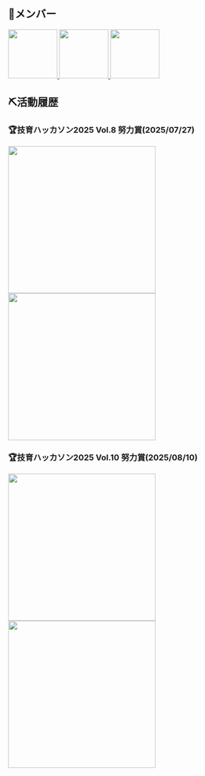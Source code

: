 ## 👥メンバー
<a href="https://github.com/nka21" rel="noopener noreferrer" target="_blank">
  <img width=100 src="https://github.com/nka21.png">
</a>
<a href="https://github.com/miyakoshi-3854" rel="noopener noreferrer" target="_blank">
  <img width=100 src="https://github.com/miyakoshi-3854.png">
</a>
<a href="https://github.com/ika-2-2" rel="noopener noreferrer" target="_blank">
  <img width=100 src="https://github.com/ika-2-2.png">
</a>

## ⛏️活動履歴
### 🏆技育ハッカソン2025 Vol.8 努力賞(2025/07/27)
<a href="https://x.com/geek_pjt/status/1949403645235310686" rel="noopener noreferrer" target="_blank">
  <img width=300 src="https://pbs.twimg.com/media/Gw2r6lhb0AAR4Ph?format=jpg&name=large">
</a>
<img width=300 src="https://pbs.twimg.com/media/Gx_LJUzbMAAKouQ?format=jpg&name=large">

### 🏆技育ハッカソン2025 Vol.10 努力賞(2025/08/10)
<a href="https://x.com/geek_pjt/status/1954475800746733600" rel="noopener noreferrer" target="_blank">
  <img width=300 src="https://pbs.twimg.com/media/Gx-xIO-akAAA5eT?format=jpg&name=large">
</a>
<img width=300 src="https://pbs.twimg.com/media/Gx_LJVIaYAAFNa_?format=jpg&name=large">